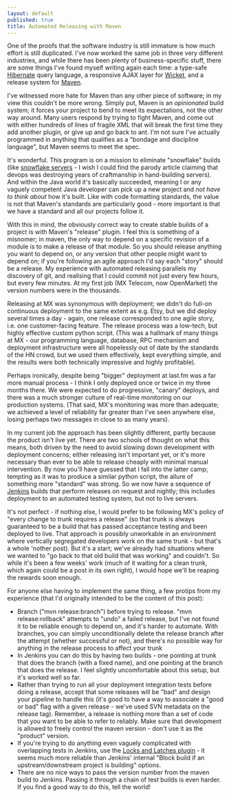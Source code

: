 ```yaml
---
layout: default
published: true
title: Automated Releasing with Maven
---
```


One of the proofs that the software industry is still immature is how much effort is still duplicated. I've now worked the same job in three very different industries, and while there has been plenty of business-specific stuff, there are some things I've found myself writing again each time: a type-safe [Hibernate](http://www.hibernate.org) query language, a responsive AJAX layer for [Wicket](http://wicket.apache.org), and a release system for [Maven](http://maven.apache.org).

I've witnessed more hate for Maven than any other piece of software; in my view this couldn't be more wrong. Simply put, Maven is an *opinionated* build system; it forces your project to bend to meet its expectations, not the other way around. Many users respond by trying to fight Maven, and come out with either hundreds of lines of fragile XML that will break the first time they add another plugin, or give up and go back to ant. I'm not sure I've actually programmed in anything that qualifies as a "bondage and discipline language", but Maven seems to meet the spec.

It's wonderful. This program is on a mission to eliminate "snowflake" builds (like  [snowflake servers](http://server.dzone.com/articles/martin-fowler-snowflake) - I wish I could find the parody article claiming that devops was destroying years of craftmanship in hand-building servers). And within the Java world it's basically succeeded, meaning I or any vaguely competent Java developer can pick up a new project and *not have to think about* how it's built. Like with code formatting standards, the value is not that Maven's standards are particularly good - more important is that we have a standard and all our projects follow it.

With this in mind, the obviously correct way to create stable builds of a project is with Maven's "release" plugin. I feel this is something of a misnomer; in maven, the only way to depend on a specific revision of a module is to make a release of that module. So you should release anything you want to depend on, or any version that other people might want to depend on; if you're following an agile approach I'd say each "story" should be a release. My experience with automated releasing parallels my discovery of git, and realising that I could commit not just every few hours, but every few minutes. At my first job (MX Telecom, now OpenMarket) the version numbers were in the thousands.

Releasing at MX was synonymous with deployment; we didn't do full-on continuous deployment to the same extent as e.g. Etsy, but we did deploy several times a day - again, one release corresponded to one agile story, i.e. one customer-facing feature. The release process was a low-tech, but highly effective custom python script. (This was a hallmark of many things at MX - our programming language, database, RPC mechanism and deployment infrastructure were all hopelessly out of date by the standards of the HN crowd, but we used them effectively, kept everything simple, and the results were both technically impressive and highly profitable).

Perhaps ironically, despite being "bigger" deployment at last.fm was a far more manual process - I think I only deployed once or twice in my three months there. We were expected to do progressive, "canary" deploys, and there was a much stronger culture of real-time monitoring on our production systems. (That said, MX's monitoring was more than adequate; we achieved a level of reliability far greater than I've seen anywhere else, losing perhaps two messages in close to as many years).

In my current job the approach has been slightly different, partly because the product isn't live yet. There are two schools of thought on what this means, both driven by the need to avoid slowing down development with deployment concerns; either releasing isn't important yet, or it's more necessary than ever to be able to release cheaply with minimal manual intervention. By now you'll have guessed that I fall into the latter camp; tempting as it was to produce a similar python script, the allure of something more "standard" was strong. So we now have a sequence of [Jenkins](http://jenkins-ci.org) builds that perform releases on request and nightly; this includes deployment to an automated testing system, but not to live servers.

It's not perfect - if nothing else, I would prefer to be following MX's policy of "every change to trunk requires a release" (so that trunk is always guaranteed to be a build that has passed acceptance testing and been deployed to live. That approach is possibly unworkable in an environment where vertically segregated developers work on the same trunk - but that's a whole 'nother post). But it's a start; we've already had situations where we wanted to "go back to that old build that was working" and couldn't. So while it's been a few weeks' work (much of it waiting for a clean trunk, which again could be a post in its own right), I would hope we'll be reaping the rewards soon enough.

For anyone else having to implement the same thing, a few protips from my experience (that I'd originally intended to be the content of this post):

 + Branch ("mvn release:branch") before trying to release. "mvn release:rollback" attempts to "undo" a failed release, but I've not found it to be reliable enough to depend on, and it's harder to automate. With branches, you can simply unconditionally delete the release branch after the attempt (whether successful or not), and there's no possible way for anything in the release process to affect your trunk
  + In Jenkins you can do this by having two builds - one pointing at trunk that does the branch (with a fixed name), and one pointing at the branch that does the release. I feel slightly uncomfortable about this setup, but it's worked well so far.
 + Rather than trying to run all your deployment integration tests before doing a release, accept that some releases will be "bad" and design your pipeline to handle this (it's good to have a way to associate a "good or bad" flag with a given release - we've used SVN metadata on the release tag). Remember, a release is nothing more than a set of code that you want to be able to refer to reliably. Make sure that development is allowed to freely control the maven version - don't use it as the "product" version.
 + If you're trying to do anything even vaguely complicated with overlapping tests in Jenkins, use the [Locks and Latches plugin](http://wiki.hudson-ci.org/display/HUDSON/Locks+and+Latches+plugin) - it seems much more reliable than Jenkins' internal "Block build if an upstream/downstream project is building" options.
 + There are no nice ways to pass the version number from the maven build to Jenkins. Passing it through a chain of test builds is even harder. If you find a good way to do this, tell the world!
